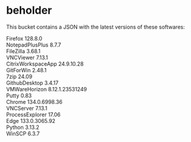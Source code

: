 # beholder
This bucket contains a JSON with the latest versions of these softwares:

Firefox            128.8.0          
NotepadPlusPlus    8.7.7            
FileZilla          3.68.1           
VNCViewer          7.13.1           
CitrixWorkspaceApp 24.9.10.28       
GitForWin          2.48.1           
7zip               24.09            
GithubDesktop      3.4.17           
VMWareHorizon      8.12.1.23531249  
Putty              0.83             
Chrome             134.0.6998.36    
VNCServer          7.13.1           
ProcessExplorer    17.06            
Edge               133.0.3065.92    
Python             3.13.2           
WinSCP             6.3.7            




